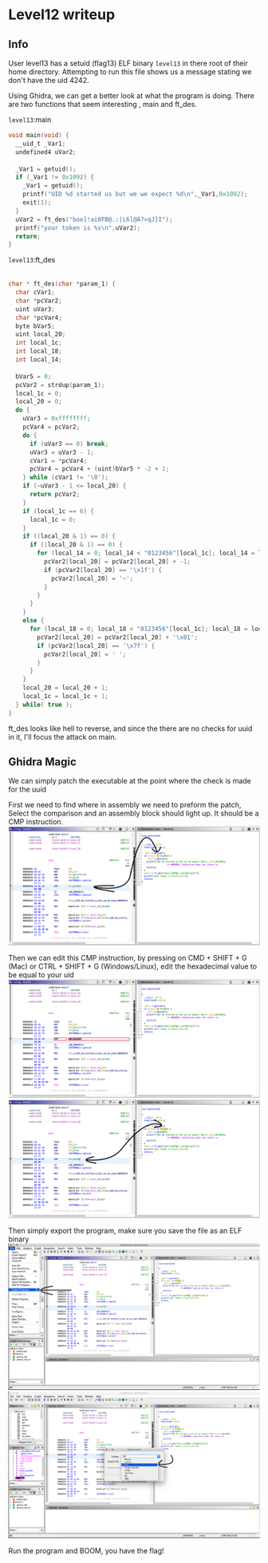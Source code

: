 # Level12 writeup

## Info

User level13 has a setuid (flag13) ELF binary `level13` in there root of their home directory. Attempting to run this file shows us a message stating we don't have the uid 4242.

Using Ghidra, we can get a better look at what the program is doing. There are two functions that seem interesting , main and ft_des.

`level13`:main
``` c
void main(void) {
  __uid_t _Var1;
  undefined4 uVar2;
  
  _Var1 = getuid();
  if (_Var1 != 0x1092) {
    _Var1 = getuid();
    printf("UID %d started us but we we expect %d\n",_Var1,0x1092);
    exit(1);
  }
  uVar2 = ft_des("boe]!ai0FB@.:|L6l@A?>qJ}I");
  printf("your token is %s\n",uVar2);
  return;
}
```

`level13`:ft_des
``` c

char * ft_des(char *param_1) {
  char cVar1;
  char *pcVar2;
  uint uVar3;
  char *pcVar4;
  byte bVar5;
  uint local_20;
  int local_1c;
  int local_18;
  int local_14;
  
  bVar5 = 0;
  pcVar2 = strdup(param_1);
  local_1c = 0;
  local_20 = 0;
  do {
    uVar3 = 0xffffffff;
    pcVar4 = pcVar2;
    do {
      if (uVar3 == 0) break;
      uVar3 = uVar3 - 1;
      cVar1 = *pcVar4;
      pcVar4 = pcVar4 + (uint)bVar5 * -2 + 1;
    } while (cVar1 != '\0');
    if (~uVar3 - 1 <= local_20) {
      return pcVar2;
    }
    if (local_1c == 6) {
      local_1c = 0;
    }
    if ((local_20 & 1) == 0) {
      if ((local_20 & 1) == 0) {
        for (local_14 = 0; local_14 < "0123456"[local_1c]; local_14 = local_14 + 1) {
          pcVar2[local_20] = pcVar2[local_20] + -1;
          if (pcVar2[local_20] == '\x1f') {
            pcVar2[local_20] = '~';
          }
        }
      }
    }
    else {
      for (local_18 = 0; local_18 < "0123456"[local_1c]; local_18 = local_18 + 1) {
        pcVar2[local_20] = pcVar2[local_20] + '\x01';
        if (pcVar2[local_20] == '\x7f') {
          pcVar2[local_20] = ' ';
        }
      }
    }
    local_20 = local_20 + 1;
    local_1c = local_1c + 1;
  } while( true );
}


```

ft_des looks like hell to reverse, and since the there are no checks for uuid in it, I'll focus the attack on main.

## Ghidra Magic

We can simply patch the executable at the point where the check is made for the uuid

First we need to find where in assembly we need to preform the patch, Select the comparison and an assembly block should light up. It should be a CMP instruction.
![alt text](FindingTheCMP.png)

Then we can edit this CMP instruction, by pressing on CMD + SHIFT + G (Mac) or CTRL + SHIFT + G (Windows/Linux), edit the hexadecimal value to be equal to your uid
![alt text](EditingTheCMP.png)
![alt text](ChangedValues.png)

Then simply export the program, make sure you save the file as an ELF binary
![alt text](ExportPatchedProgram.png)
![alt text](ExportElfBinary.png)

Run the program and BOOM, you have the flag!